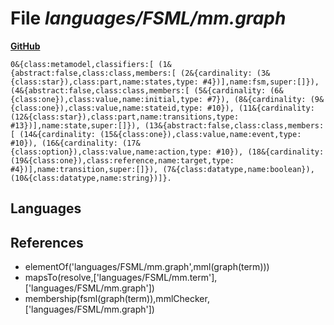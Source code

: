 # File _languages/FSML/mm.graph_
**[GitHub](https://github.com/softlang/yas/blob/master/languages/FSML/mm.graph)**
```
0&{class:metamodel,classifiers:[ (1&{abstract:false,class:class,members:[ (2&{cardinality: (3&{class:star}),class:part,name:states,type: #4})],name:fsm,super:[]}), (4&{abstract:false,class:class,members:[ (5&{cardinality: (6&{class:one}),class:value,name:initial,type: #7}), (8&{cardinality: (9&{class:one}),class:value,name:stateid,type: #10}), (11&{cardinality: (12&{class:star}),class:part,name:transitions,type: #13})],name:state,super:[]}), (13&{abstract:false,class:class,members:[ (14&{cardinality: (15&{class:one}),class:value,name:event,type: #10}), (16&{cardinality: (17&{class:option}),class:value,name:action,type: #10}), (18&{cardinality: (19&{class:one}),class:reference,name:target,type: #4})],name:transition,super:[]}), (7&{class:datatype,name:boolean}), (10&{class:datatype,name:string})]}.
```

## Languages

## References
* elementOf('languages/FSML/mm.graph',mml(graph(term)))
* mapsTo(resolve,['languages/FSML/mm.term'],['languages/FSML/mm.graph'])
* membership(fsml(graph(term)),mmlChecker,['languages/FSML/mm.graph'])
